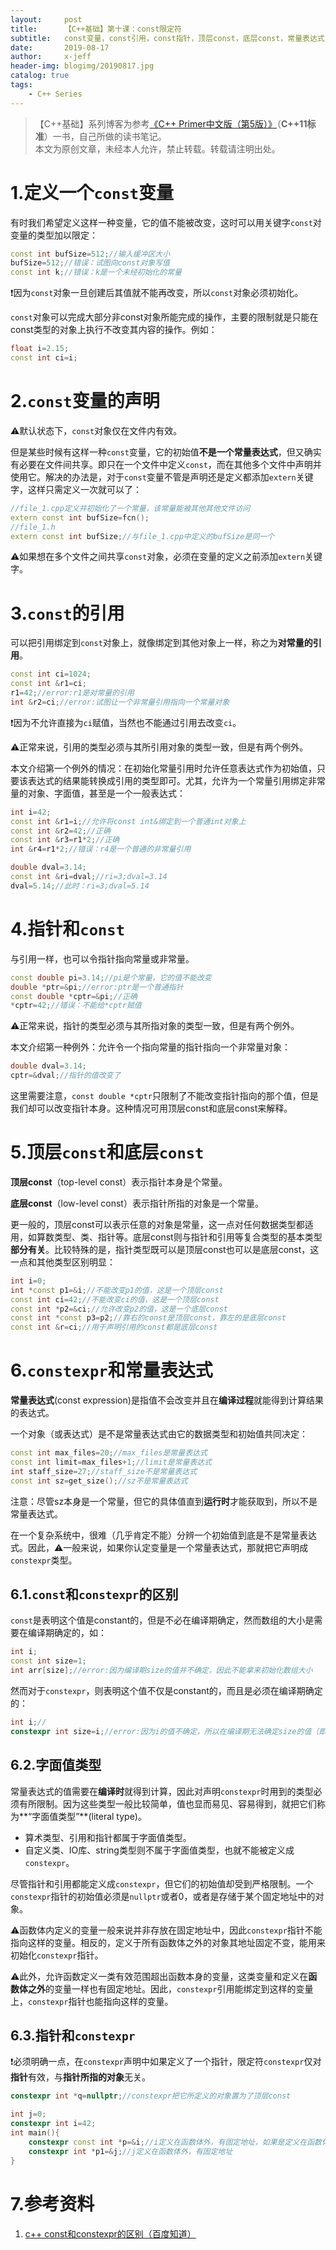 ```yaml
---
layout:     post
title:      【C++基础】第十课：const限定符
subtitle:   const变量，const引用，const指针，顶层const，底层const，常量表达式，constexpr
date:       2019-08-17
author:     x-jeff
header-img: blogimg/20190817.jpg
catalog: true
tags:
    - C++ Series
---
```

>【C++基础】系列博客为参考[《C++ Primer中文版（第5版）》](https://www.phei.com.cn/module/goods/wssd_content.jsp?bookid=37655)（**C++11标准**）一书，自己所做的读书笔记。  
>本文为原创文章，未经本人允许，禁止转载。转载请注明出处。

# 1.定义一个`const`变量

有时我们希望定义这样一种变量，它的值不能被改变，这时可以用关键字`const`对变量的类型加以限定：

```c++
const int bufSize=512;//输入缓冲区大小
bufSize=512;//错误：试图向const对象写值
const int k;//错误：k是一个未经初始化的常量
```

❗️因为`const`对象一旦创建后其值就不能再改变，所以`const`对象必须初始化。

`const`对象可以完成大部分非const对象所能完成的操作，主要的限制就是只能在const类型的对象上执行不改变其内容的操作。例如：

```c++
float i=2.15;
const int ci=i;
```

# 2.`const`变量的声明

⚠️默认状态下，`const`对象仅在文件内有效。

但是某些时候有这样一种`const`变量，它的初始值**不是一个常量表达式**，但又确实有必要在文件间共享。即只在一个文件中定义`const`，而在其他多个文件中声明并使用它。解决的办法是，对于`const`变量不管是声明还是定义都添加`extern`关键字，这样只需定义一次就可以了：

```c++
//file_1.cpp定义并初始化了一个常量，该常量能被其他其他文件访问
extern const int bufSize=fcn();
//file_1.h
extern const int bufSize;//与file_1.cpp中定义的bufSize是同一个
```

⚠️如果想在多个文件之间共享`const`对象，必须在变量的定义之前添加`extern`关键字。

# 3.`const`的引用

可以把引用绑定到`const`对象上，就像绑定到其他对象上一样，称之为**对常量的引用**。

```c++
const int ci=1024;
const int &r1=ci;
r1=42;//error:r1是对常量的引用
int &r2=ci;//error:试图让一个非常量引用指向一个常量对象
```

❗️因为不允许直接为`ci`赋值，当然也不能通过引用去改变`ci`。

⚠️正常来说，引用的类型必须与其所引用对象的类型一致，但是有两个例外。

本文介绍第一个例外的情况：在初始化常量引用时允许任意表达式作为初始值，只要该表达式的结果能转换成引用的类型即可。尤其，允许为一个常量引用绑定非常量的对象、字面值，甚至是一个一般表达式：

```c++
int i=42;
const int &r1=i;//允许将const int&绑定到一个普通int对象上
const int &r2=42;//正确
const int &r3=r1*2;//正确
int &r4=r1*2;//错误：r4是一个普通的非常量引用

double dval=3.14;
const int &ri=dval;//ri=3;dval=3.14
dval=5.14;//此时：ri=3;dval=5.14
```

# 4.指针和`const`

与引用一样，也可以令指针指向常量或非常量。

```c++
const double pi=3.14;//pi是个常量，它的值不能改变
double *ptr=&pi;//error:ptr是一个普通指针
const double *cptr=&pi;//正确
*cptr=42;//错误：不能给*cptr赋值
```

⚠️正常来说，指针的类型必须与其所指对象的类型一致，但是有两个例外。

本文介绍第一种例外：允许令一个指向常量的指针指向一个非常量对象：

```c++
double dval=3.14;
cptr=&dval;//指针的值改变了
```

这里需要注意，`const double *cptr`只限制了不能改变指针指向的那个值，但是我们却可以改变指针本身。这种情况可用顶层const和底层const来解释。

# 5.顶层`const`和底层`const`

**顶层const**（top-level const）表示指针本身是个常量。

**底层const**（low-level const）表示指针所指的对象是一个常量。

更一般的，顶层const可以表示任意的对象是常量，这一点对任何数据类型都适用，如算数类型、类、指针等。底层const则与指针和引用等复合类型的基本类型**部分有关**。比较特殊的是，指针类型既可以是顶层const也可以是底层const，这一点和其他类型区别明显：

```c++
int i=0;
int *const p1=&i;//不能改变p1的值，这是一个顶层const
const int ci=42;//不能改变ci的值，这是一个顶层const
const int *p2=&ci;//允许改变p2的值，这是一个底层const
const int *const p3=p2;//靠右的const是顶层const，靠左的是底层const
const int &r=ci;//用于声明引用的const都是底层const
```

# 6.`constexpr`和常量表达式

**常量表达式**(const expression)是指值不会改变并且在**编译过程**就能得到计算结果的表达式。

一个对象（或表达式）是不是常量表达式由它的数据类型和初始值共同决定：

```c++
const int max_files=20;//max_files是常量表达式
const int limit=max_files+1;//limit是常量表达式
int staff_size=27;//staff_size不是常量表达式
const int sz=get_size();//sz不是常量表达式
```

注意：尽管sz本身是一个常量，但它的具体值直到**运行时**才能获取到，所以不是常量表达式。

在一个复杂系统中，很难（几乎肯定不能）分辨一个初始值到底是不是常量表达式。因此，⚠️一般来说，如果你认定变量是一个常量表达式，那就把它声明成`constexpr`类型。

## 6.1.`const`和`constexpr`的区别

`const`是表明这个值是constant的，但是不必在编译期确定，然而数组的大小是需要在编译期确定的，如：

```c++
int i;
const int size=1;
int arr[size];//error:因为编译期size的值并不确定，因此不能拿来初始化数组大小
```

然而对于`constexpr`，则表明这个值不仅是constant的，而且是必须在编译期确定的：

```c++
int i;//
constexpr int size=i;//error:因为i的值不确定，所以在编译期无法确定size的值（即使i被初始化或者赋值之后也不可以，因为i的值存在变动的可能性，在编译期并无法确定）
```

## 6.2.字面值类型

常量表达式的值需要在**编译时**就得到计算，因此对声明`constexpr`时用到的类型必须有所限制。因为这些类型一般比较简单，值也显而易见、容易得到，就把它们称为**“字面值类型”**(literal type)。

* 算术类型、引用和指针都属于字面值类型。
* 自定义类、IO库、string类型则不属于字面值类型，也就不能被定义成`constexpr`。

尽管指针和引用都能定义成`constexpr`，但它们的初始值却受到严格限制。一个`constexpr`指针的初始值必须是`nullptr`或者0，或者是存储于某个固定地址中的对象。

⚠️函数体内定义的变量一般来说并非存放在固定地址中，因此`constexpr`指针不能指向这样的变量。相反的，定义于所有函数体之外的对象其地址固定不变，能用来初始化`constexpr`指针。

⚠️此外，允许函数定义一类有效范围超出函数本身的变量，这类变量和定义在**函数体之外**的变量一样也有固定地址。因此，`constexpr`引用能绑定到这样的变量上，`constexpr`指针也能指向这样的变量。

## 6.3.指针和`constexpr`

❗️必须明确一点，在`constexpr`声明中如果定义了一个指针，限定符`constexpr`仅对**指针**有效，与**指针所指的对象**无关。

```c++
constexpr int *q=nullptr;//constexpr把它所定义的对象置为了顶层const
```

```c++
int j=0;
constexpr int i=42;
int main(){
	constexpr const int *p=&i;//i定义在函数体外，有固定地址，如果是定义在函数体内就不行
	constexpr int *p1=&j;//j定义在函数体外，有固定地址
}
```

# 7.参考资料

1. [c++ const和constexpr的区别（百度知道）](https://zhidao.baidu.com/question/1963465185194854340.html)